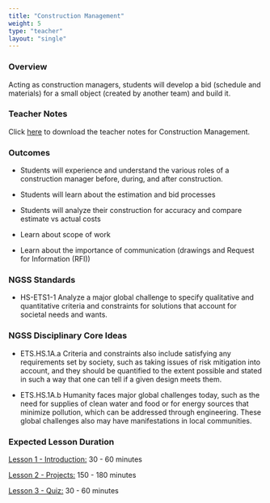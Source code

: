 ```yaml
---
title: "Construction Management"
weight: 5
type: "teacher" 
layout: "single"
---
```


### Overview
Acting as construction managers, students will develop a bid (schedule and materials) for a small object (created by another team) and build it.

### Teacher Notes

Click <a href="https://docs.google.com/document/d/1oQpLSlV3COnyH5WqNfXagnkYPqCFbIpfI4D8ewLP_1w/edit?usp=sharing" target="_blank">here</a> to download the teacher notes for Construction Management.

### Outcomes

* Students will experience and understand the various roles of a construction manager before, during, and after construction.

* Students will learn about the estimation and bid processes

* Students will analyze their construction for accuracy and compare estimate vs actual costs

* Learn about scope of work

* Learn about the importance of communication (drawings and Request for Information (RFI))

### NGSS Standards

* HS-ETS1-1  Analyze a major global challenge to specify qualitative and quantitative criteria and constraints for solutions that account for societal needs and wants.

### NGSS Disciplinary Core Ideas

* ETS.HS.1A.a  Criteria and constraints also include satisfying any requirements set by society, such as taking issues of risk mitigation into account, and they should be quantified to the extent possible and stated in such a way that one can tell if a given design meets them. 

* ETS.HS.1A.b  Humanity faces major global challenges today, such as the need for supplies of clean water and food or for energy sources that minimize pollution, which can be addressed through engineering. These global challenges also may have manifestations in local communities. 

### Expected Lesson Duration

[Lesson 1 - Introduction:](http://intro-to-engineering-design.lsupathways.org/4_unit_4/construction-management/1_lesson_1/) 30 - 60 minutes

[Lesson 2 - Projects:](http://intro-to-engineering-design.lsupathways.org/4_unit_4/construction-management/2_lesson_2/) 150 - 180 minutes

[Lesson 3 - Quiz:](http://intro-to-engineering-design.lsupathways.org/4_unit_4/construction-management/3_lesson_3/) 30 - 60 minutes

